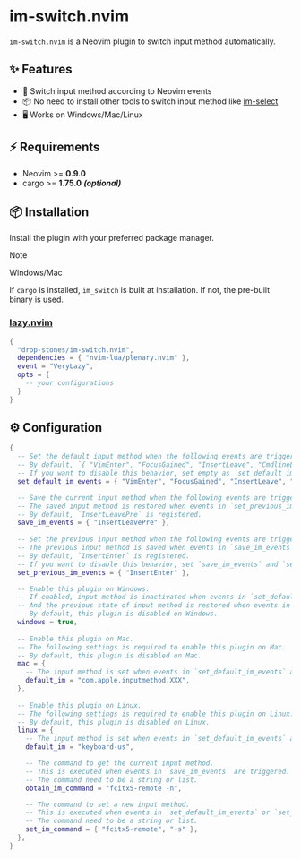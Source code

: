 # im-switch.nvim

`im-switch.nvim` is a Neovim plugin to switch input method automatically.

## ✨ Features

- 🔄 Switch input method according to Neovim events
- 📦 No need to install other tools to switch input method like [im-select](https://github.com/daipeihust/im-select)
- 🖥️  Works on Windows/Mac/Linux

## ⚡️ Requirements

- Neovim >= **0.9.0**
- cargo >= **1.75.0** **_(optional)_**

## 📦 Installation

Install the plugin with your preferred package manager.

> [!NOTE]
> Windows/Mac
>
> If `cargo` is installed, `im_switch` is built at installation.
> If not, the pre-built binary is used.

### [lazy.nvim](https://github.com/folke/lazy.nvim)

```lua
{
  "drop-stones/im-switch.nvim",
  dependencies = { "nvim-lua/plenary.nvim" },
  event = "VeryLazy",
  opts = {
    -- your configurations
  }
}
```

## ⚙️  Configuration

```lua
{
  -- Set the default input method when the following events are triggered.
  -- By default, `{ "VimEnter", "FocusGained", "InsertLeave", "CmdlineLeave" }` are registered.
  -- If you want to disable this behavior, set empty as `set_default_im_events = {}`.
  set_default_im_events = { "VimEnter", "FocusGained", "InsertLeave", "CmdlineLeave" },

  -- Save the current input method when the following events are triggered.
  -- The saved input method is restored when events in `set_previous_im_events` are triggered.
  -- By default, `InsertLeavePre` is registered.
  save_im_events = { "InsertLeavePre" },
  
  -- Set the previous input method when the following events are triggered.
  -- The previous input method is saved when events in `save_im_events` are triggered.
  -- By default, `InsertEnter` is registered.
  -- If you want to disable this behavior, set `save_im_events` and `set_previous_im_events` to empty.
  set_previous_im_events = { "InsertEnter" },

  -- Enable this plugin on Windows.
  -- If enabled, input method is inactivated when events in `set_default_im_events` are triggered.
  -- And the previous state of input method is restored when events in `set_previous_im_events` are triggered.
  -- By default, this plugin is disabled on Windows.
  windows = true,
  
  -- Enable this plugin on Mac.
  -- The following settings is required to enable this plugin on Mac.
  -- By default, this plugin is disabled on Mac.
  mac = {
    -- The input method is set when events in `set_default_im_events` are triggered
    default_im = "com.apple.inputmethod.XXX",
  },
  
  -- Enable this plugin on Linux.
  -- The following settings is required to enable this plugin on Linux.
  -- By default, this plugin is disabled on Linux.
  linux = {
    -- The input method is set when events in `set_default_im_events` are triggered
    default_im = "keyboard-us",

    -- The command to get the current input method.
    -- This is executed when events in `save_im_events` are triggered.
    -- The command need to be a string or list.
    obtain_im_command = "fcitx5-remote -n",

    -- The command to set a new input method.
    -- This is executed when events in `set_default_im_events` or `set_previous_im_events` are triggered.
    -- The command need to be a string or list.
    set_im_command = { "fcitx5-remote", "-s" },
  },
}
```
